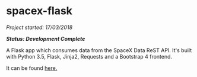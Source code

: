# spacex-flask

_Project started: 17/03/2018_

**_Status: Development Complete_**

A Flask app which consumes data from the SpaceX Data ReST API. It's built with Python 3.5, Flask, Jinja2, Requests and a Bootstrap 4 frontend.

It can be found [here.](http://spacex.ajdev.co.uk)
